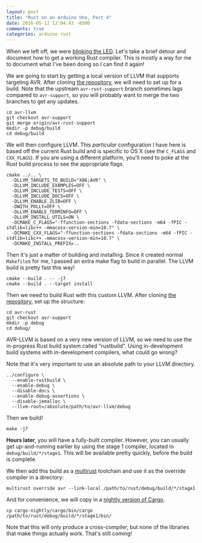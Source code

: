 ```yaml
---
layout: post
title: "Rust on an Arduino Uno, Part 4"
date: 2016-05-12 12:04:43 -0500
comments: true
categories: arduino rust
---
```


When we left off, we were [blinking the LED][part3]. Let's take a
brief detour and document how to get a working Rust compiler. This is
mostly a way for me to document what I've been doing so I can find it
again!

<!-- more -->

We are going to start by getting a local version of LLVM that supports
targeting AVR. After cloning [the repository][avr-llvm], we will need
to set up for a build. Note that the upstream `avr-rust-support`
branch sometimes lags compared to `avr-support`, so you will probably
want to merge the two branches to get any updates.

```
cd avr-llvm
git checkout avr-support
git merge origin/avr-rust-support
mkdir -p debug/build
cd debug/build
```

We will then configure LLVM. This *particular* configuration I have
here is based off the current Rust build and is specific to OS X (see
the `C_FLAGS` and `CXX_FLAGS`). If you are using a different platform,
you'll need to poke at the Rust build process to see the appropriate
flags.

```
cmake ../.. \
  -DLLVM_TARGETS_TO_BUILD="X86;AVR" \
  -DLLVM_INCLUDE_EXAMPLES=OFF \
  -DLLVM_INCLUDE_TESTS=OFF \
  -DLLVM_INCLUDE_DOCS=OFF \
  -DLLVM_ENABLE_ZLIB=OFF \
  -DWITH_POLLY=OFF \
  -DLLVM_ENABLE_TERMINFO=OFF \
  -DLLVM_INSTALL_UTILS=ON \
  -DCMAKE_C_FLAGS="-ffunction-sections -fdata-sections -m64 -fPIC -stdlib=libc++ -mmacosx-version-min=10.7" \
  -DCMAKE_CXX_FLAGS="-ffunction-sections -fdata-sections -m64 -fPIC -stdlib=libc++ -mmacosx-version-min=10.7" \
  -DCMAKE_INSTALL_PREFIX=..
```

Then it's just a matter of building and installing. Since it created
normal `Makefile`s for me, I passed an extra make flag to build in
parallel. The LLVM build is pretty fast this way!

```
cmake --build . -- -j7
cmake --build . --target install
```

Then we need to build Rust with this custom LLVM. After cloning
[the repository][avr-rust], set up the structure:

```
cd avr-rust
git checkout avr-support
mkdir -p debug
cd debug/
```

AVR-LLVM is based on a very new version of LLVM, so we need to use the
in-progress Rust build system called "rustbuild". Using in-development
build systems with in-development compilers, what could go wrong?

Note that it's very important to use an absolute path to your LLVM
directory.

```
../configure \
  --enable-rustbuild \
  --enable-debug \
  --disable-docs \
  --enable-debug-assertions \
  --disable-jemalloc \
  --llvm-root=/absolute/path/to/avr-llvm/debug
```

Then we build!

```
make -j7
```

**Hours later**, you will have a fully-built compiler. However, you
can usually get up-and-running earlier by using the stage 1 compiler,
located in `debug/build/*/stage1`. This will be available pretty
quickly, before the build is complete.

We then add this build as a [multirust][] toolchain and use it as the
override compiler in a directory:

```
multirust override avr --link-local /path/to/rust/debug/build/*/stage1
```

And for convenience, we will copy in a [nightly version of Cargo][cargo].

```
cp cargo-nightly/cargo/bin/cargo /path/to/rust/debug/build/*/stage1/bin/
```

Note that this will only produce a cross-compiler, but none of the
libraries that make things actually work. That's still coming!

[avr-llvm]: https://github.com/avr-llvm/llvm
[avr-rust]: https://github.com/avr-rust/rust
[cargo]: https://github.com/rust-lang/cargo#installing-cargo
[multirust]: https://github.com/brson/multirust
[part3]: /blog/2016/01/24/rust-on-an-arduino-uno-part-3/
